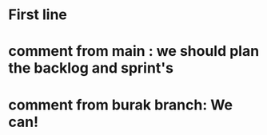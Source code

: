 # First line

# comment from main : we should plan the backlog and sprint's

# comment from burak branch: We can!
